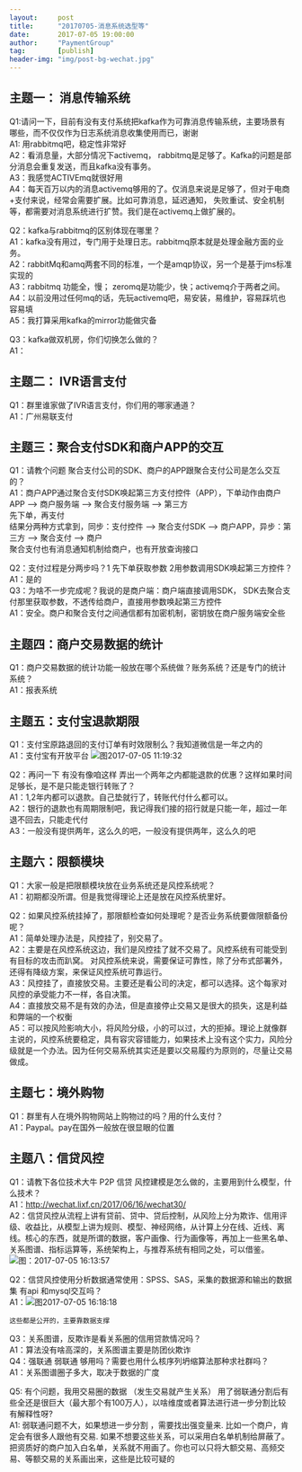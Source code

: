 ```yaml
---                                                   
layout:     post                      
title:      "20170705-消息系统选型等"                                                     
date:       2017-07-05 19:00:00                                                     
author:     "PaymentGroup"                
tag:		[publish]          
header-img: "img/post-bg-wechat.jpg"               
---   
```

  
  
## 主题一： 消息传输系统  
  
Q1:请问一下，目前有没有支付系统把kafka作为可靠消息传输系统，主要场景有哪些，而不仅仅作为日志系统消息收集使用而已，谢谢   
A1: 用rabbitmq吧，稳定性非常好  
A2：看消息量，大部分情况下activemq， rabbitmq是足够了。Kafka的问题是部分消息会重复发送，而且kafka没有事务。  
A3：我感觉ACTIVEmq就很好用  
A4：每天百万以内的消息activemq够用的了。仅消息来说是足够了，但对于电商+支付来说，经常会需要扩展。比如可靠消息，延迟通知， 失败重试、安全机制等，都需要对消息系统进行扩赞。我们是在activemq上做扩展的。  
  
Q2：kafka与rabbitmq的区别体现在哪里？  
A1：kafka没有用过，专门用于处理日志。rabbitmq原本就是处理金融方面的业务。  
A2：rabbitMq和amq两套不同的标准，一个是amqp协议，另一个是基于jms标准实现的  
A3：rabbitmq 功能全，慢； zeromq是功能少，快；activemq介于两者之间。  
	A4：以前没用过任何mq的话，先玩activemq吧，易安装，易维护，容易踩坑也容易填  
	A5：我打算采用kafka的mirror功能做灾备  
  
Q3：kafka做双机房，你们切换怎么做的？  
A1：   
  
## 主题二： IVR语言支付  
Q1：群里谁家做了IVR语言支付，你们用的哪家通道？  
A1：广州易联支付  
  
  
## 主题三：聚合支付SDK和商户APP的交互  
Q1：请教个问题 聚合支付公司的SDK、商户的APP跟聚合支付公司是怎么交互的？  
A1：商户APP通过聚合支付SDK唤起第三方支付控件（APP），下单动作由商户APP --> 商户服务端 --> 聚合支付服务端 --> 第三方  
		先下单，再支付  
		结果分两种方式拿到，同步：支付控件 --> 聚合支付SDK --> 商户APP，异步：第三方 --> 聚合支付 --> 商户  
		聚合支付也有消息通知机制给商户，也有开放查询接口  
  
Q2：支付过程是分两步吗？1 先下单获取参数 2用参数调用SDK唤起第三方控件？  
A1：是的  
Q3：为啥不一步完成呢？我说的是商户端：商户端直接调用SDK， SDK去聚合支付那里获取参数，不透传给商户，直接用参数唤起第三方控件  
A1：安全。商户和聚合支付之间通信都有加密机制，密钥放在商户服务端安全些  
  
  
## 主题四：商户交易数据的统计  
  
Q1：商户交易数据的统计功能一般放在哪个系统做？账务系统？还是专门的统计系统？  
A1：报表系统  
  
## 主题五：支付宝退款期限  
Q1：支付宝原路退回的支付订单有时效限制么？我知道微信是一年之内的  
A1：支付宝有开放平台  ![图2017-07-05 11:19:32](http://wechat.lixf.cn/img/20170705_111932.png)  
  
Q2：再问一下 有没有像咱这样 弄出一个两年之内都能退款的优惠？这样如果时间足够长，是不是只能走银行转账了？  
A1：1,2年内都可以退款。自己垫就行了，转账代付什么都可以。  
A2：银行的退款也有周期限制吧，我记得我们接的招行就是只能一年，超过一年退不回去，只能走代付  
A3：一般没有提供两年，这么久的吧，一般没有提供两年，这么久的吧  
  
## 主题六：限额模块  
Q1：大家一般是把限额模块放在业务系统还是风控系统呢？  
A1：初期都没所谓。但是我觉得理论上还是放在风控系统里好。  
  
Q2：如果风控系统挂掉了，那限额检查如何处理呢？是否业务系统要做限额备份呢？  
A1：简单处理办法是，风控挂了，别交易了。  
A2：主要是在风控系统这边，我们是风控挂了就不交易了。风控系统有可能受到有目标的攻击而趴窝。 对风控系统来说，需要保证可靠性，除了分布式部署外，还得有降级方案，来保证风控系统可靠运行。  
A3：风控挂了，直接放交易。主要还是看公司的决定，都可以选择。这个每家对风控的承受能力不一样，各自决策。  
A4：直接放交易不是有效的办法，但是直接停止交易又是很大的损失，这是利益和弊端的一个权衡  
A5：可以按风险影响大小，将风险分级，小的可以过，大的拒掉。理论上就像群主说的，风控系统要稳定，具有容灾容错能力，如果技术上没有这个实力，风险分级就是一个办法。因为任何交易系统其实还是要以交易履约为原则的，尽量让交易做成。  
  
## 主题七：境外购物  
Q1：群里有人在境外购物网站上购物过的吗？用的什么支付？  
A1：Paypal。pay在国外一般放在很显眼的位置  
  
  
## 主题八：信贷风控  
Q1：请教下各位技术大牛 P2P 信贷 风控建模是怎么做的，主要用到什么模型，什么技术？  
A1：http://wechat.lixf.cn/2017/06/16/wechat30/  
A2：信贷风控从流程上讲有贷前、贷中、贷后控制，从风险上分为欺诈、信用评级、收益比，从模型上讲为规则、模型、神经网络，从计算上分在线、近线、离线。核心的东西，就是所谓的数据，客户画像、行为画像等，再加上一些黑名单、关系图谱、指标运算等，系统架构上，与推荐系统有相同之处，可以借鉴。  
![图：2017-07-05 16:13:57](http://wechat.lixf.cn/img/20170705_161418.png)  
  
Q2：信贷风控使用分析数据通常使用：SPSS、SAS，采集的数据源和输出的数据集 有api 和mysql交互吗？  
A1：![图2017-07-05 16:18:18](http://wechat.lixf.cn/img/20170705_161835.png)  
  
	这些都是公开的，主要靠数据支撑  
  
Q3：关系图谱，反欺诈是看关系圈的信用贷款情况吗？  
A1：算法没有啥高深的，关系图谱主要是防团伙欺诈  
Q4：强联通 弱联通 够用吗？需要也用什么核序列坍缩算法那种求社群吗？  
A1：关系图谱圈子多大，取决于数据的广度  
  
Q5: 有个问题，我用交易圈的数据 （发生交易就产生关系） 用了弱联通分割后有些全还是很巨大（最大那个有100万人），以啥维度或者算法进行进一步分割比较有解释性呀?  
A1: 弱联通问题不大，如果想进一步分割 ，需要找出强变量来. 比如一个商户，肯定会有很多人跟他有交易. 如果不想要这些关系，可以采用白名单机制给屏蔽了。把资质好的商户加入白名单，关系就不用画了。你也可以只将大额交易、高频交易、等额交易的关系画出来，这些是比较可疑的  
